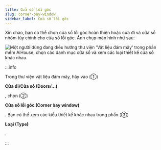 ```yaml
---
title: Cửa sổ lồi góc
slug: corner-bay-window
sidebar_label: Cửa sổ lồi góc
---
```


Xin chào, bạn có thể chọn cửa sổ lồi góc hoàn thiện hoặc cửa đi và cửa sổ nhôm tùy chỉnh cho cửa sổ lồi góc. Ảnh chụp màn hình như sau:

![Một người dùng đang điều hướng thư viện 'Vật liệu đám mây' trong phần mềm AiHouse, chọn các danh mục cửa sổ và xem các loại thiết kế cửa sổ khác nhau.](https://storage.googleapis.com/jegavn_kb/images/abfefd5f-4e35-408d-9d44-7e064f1435a6.png)

:::info

Trong thư viện vật liệu đám mây, hãy vào (①) 

**Cửa đi/Cửa sổ (Doors/...)**

, chọn (②) 

**Cửa sổ lồi góc (Corner bay window)**

. Bạn có thể xem các kiểu thiết kế khác nhau trong phần (③) 

**Loại (Type)**

.

:::